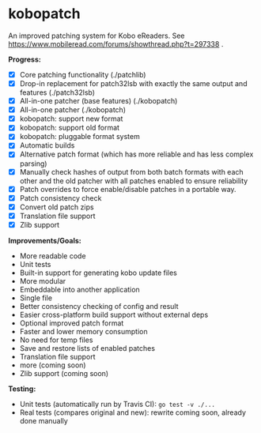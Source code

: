 # kobopatch
An improved patching system for Kobo eReaders. See https://www.mobileread.com/forums/showthread.php?t=297338 .

**Progress:**
- [X] Core patching functionality (./patchlib)
- [X] Drop-in replacement for patch32lsb with exactly the same output and features (./patch32lsb)
- [X] All-in-one patcher (base features) (./kobopatch)
- [X] All-in-one patcher (./kobopatch)
- [X] kobopatch: support new format
- [X] kobopatch: support old format
- [X] kobopatch: pluggable format system
- [X] Automatic builds
- [X] Alternative patch format (which has more reliable and has less complex parsing)
- [X] Manually check hashes of output from both batch formats with each other and the old patcher with all patches enabled to ensure reliability
- [X] Patch overrides to force enable/disable patches in a portable way.
- [X] Patch consistency check
- [X] Convert old patch zips
- [X] Translation file support
- [X] Zlib support

**Improvements/Goals:**
- More readable code
- Unit tests
- Built-in support for generating kobo update files
- More modular
- Embeddable into another application
- Single file
- Better consistency checking of config and result
- Easier cross-platform build support without external deps
- Optional improved patch format
- Faster and lower memory consumption
- No need for temp files
- Save and restore lists of enabled patches
- Translation file support
- more (coming soon)
- Zlib support (coming soon)

**Testing:**
- Unit tests (automatically run by Travis CI): `go test -v ./...`
- Real tests (compares original and new): rewrite coming soon, already done manually
